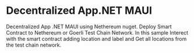 # Decentralized App.NET MAUI
Decentralized App .NET MAUI using Nethereum nuget.
Deploy Smart Contract to Nethereum or Goerli Test Chain Network.
In this sample Interect with the smart contract adding location and label and Get all locations from the test chain network.
